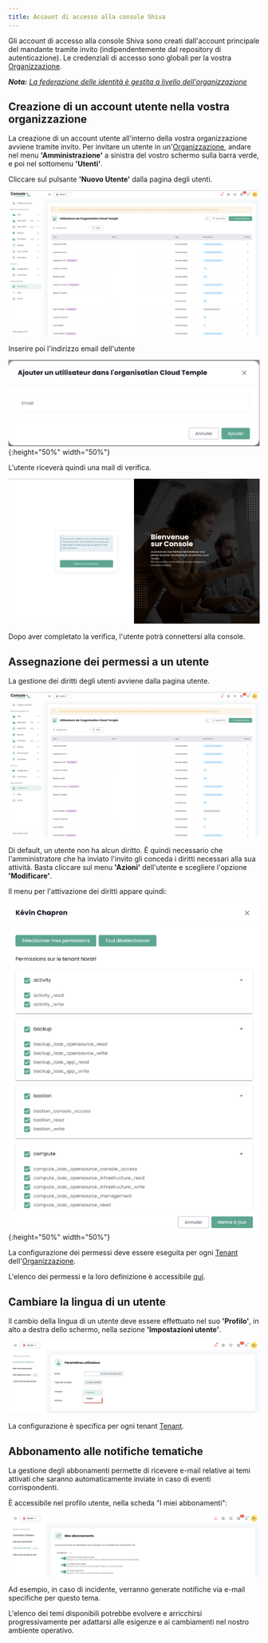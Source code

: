```yaml
---
title: Account di accesso alla console Shiva
---
```


Gli account di accesso alla console Shiva sono creati dall'account principale del mandante tramite invito (indipendentemente dal repository di autenticazione).
Le credenziali di accesso sono globali per la vostra [Organizzazione](organisations.md).

*__Nota:__ [La federazione delle identità è gestita a livello dell'organizzazione](organisations.md#mecanismes-dauthentification)*

## Creazione di un account utente nella vostra organizzazione
La creazione di un account utente all'interno della vostra organizzazione avviene tramite invito. Per invitare un utente in un'[Organizzazione](organisations.md), andare nel menu __'Amministrazione'__ a sinistra del vostro schermo sulla barra verde, e poi nel sottomenu __'Utenti'__.

Cliccare sul pulsante __'Nuovo Utente'__ dalla pagina degli utenti.

![](images/shiva_onboard_003.png)

Inserire poi l'indirizzo email dell'utente

![](images/shiva_onboard_004.png){:height="50%" width="50%"}

L'utente riceverà quindi una mail di verifica.

![](images/shiva_onboard_001.png)

Dopo aver completato la verifica, l'utente potrà connettersi alla console.

## Assegnazione dei permessi a un utente

La gestione dei diritti degli utenti avviene dalla pagina utente.

![](images/shiva_onboard_003.png)

Di default, un utente non ha alcun diritto. È quindi necessario che l'amministratore che ha inviato l'invito gli conceda i diritti necessari alla sua attività. Basta cliccare sul menu __'Azioni'__ dell'utente e scegliere l'opzione __'Modificare'__.

Il menu per l'attivazione dei diritti appare quindi:

![](images/shiva_onboard_005.png){:height="50%" width="50%"}  

La configurazione dei permessi deve essere eseguita per ogni [Tenant](tenants.md) dell'[Organizzazione](organisations.md).

L'elenco dei permessi e la loro definizione è accessibile [qui](permissions.md).

## Cambiare la lingua di un utente
Il cambio della lingua di un utente deve essere effettuato nel suo __'Profilo'__, in alto a destra dello schermo, nella sezione __'Impostazioni utente'__.

![](images/shiva_profil_006.png)

La configurazione è specifica per ogni tenant [Tenant](tenants.md).

## Abbonamento alle notifiche tematiche

La gestione degli abbonamenti permette di ricevere e-mail relative ai temi attivati che saranno automaticamente inviate in caso di eventi corrispondenti.

È accessibile nel profilo utente, nella scheda "I miei abbonamenti":

![](images/shiva_profil_007.png)

Ad esempio, in caso di incidente, verranno generate notifiche via e-mail specifiche per questo tema.

L'elenco dei temi disponibili potrebbe evolvere e arricchirsi progressivamente per adattarsi alle esigenze e ai cambiamenti nel nostro ambiente operativo.